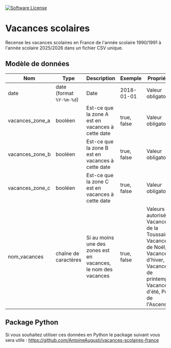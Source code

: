 [![Software License](https://img.shields.io/badge/Licence-Licence%20Ouverte-orange.svg?style=flat-square)](https://github.com/AntoineAugusti/vacances-scolaires/blob/master/LICENSE.md)

# Vacances scolaires
Recense les vacances scolaires en France de l'année scolaire 1990/1991 à l'année scolaire 2025/2026 dans un fichier CSV unique.

## Modèle de données

|Nom|Type|Description|Exemple|Propriétés|
|-|-|-|-|-|
|date|date (format `%Y-%m-%d`)|Date|2018-01-01|Valeur obligatoire|
|vacances_zone_a|booléen|Est-ce que la zone A est en vacances à cette date|true, false|Valeur obligatoire|
|vacances_zone_b|booléen|Est-ce que la zone B est en vacances à cette date|true, false|Valeur obligatoire|
|vacances_zone_c|booléen|Est-ce que la zone C est en vacances à cette date|true, false|Valeur obligatoire|
|nom_vacances|chaîne de caractères|Si au moins une des zones est en vacances, le nom des vacances|true, false|Valeurs autorisées : Vacances de la Toussaint, Vacances de Noël, Vacances d'hiver, Vacances de printemps, Vacances d'été, Pont de l'Ascension|

## Package Python
Si vous souhaitez utiliser ces données en Python le package suivant vous sera utile : https://github.com/AntoineAugusti/vacances-scolaires-france
